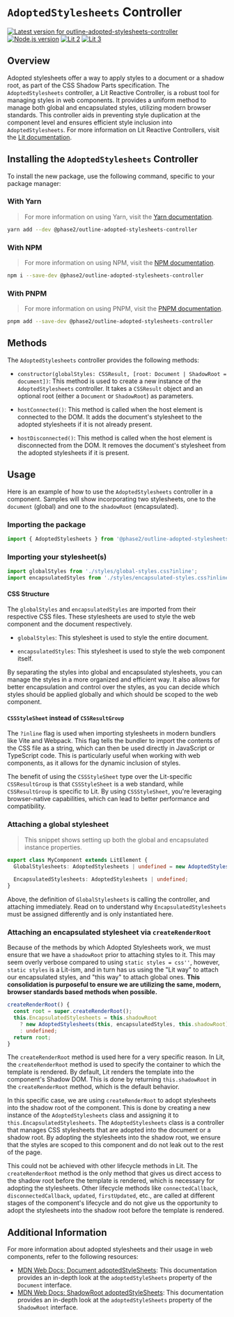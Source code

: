 # `AdoptedStylesheets` Controller

[![Latest version for outline-adopted-stylesheets-controller](https://img.shields.io/npm/v/@phase2/outline-adopted-stylesheets-controller)](https://www.npmjs.com/package/@phase2/outline-adopted-stylesheets-controller) [![Node.js version](https://img.shields.io/node/v/@phase2/outline-adopted-stylesheets-controller)](https://nodejs.org/en/download/releases/) [![Lit 2](https://img.shields.io/badge/Lit-2-blue)](https://lit.dev/) [![Lit 3](https://img.shields.io/badge/Lit-3-blue)](https://lit.dev/)

## Overview

Adopted stylesheets offer a way to apply styles to a document or a shadow root, as part of the CSS Shadow Parts specification. The `AdoptedStylesheets` controller, a Lit Reactive Controller, is a robust tool for managing styles in web components. It provides a uniform method to manage both global and encapsulated styles, utilizing modern browser standards. This controller aids in preventing style duplication at the component level and ensures efficient style inclusion into `AdoptedStylesheets`. For more information on Lit Reactive Controllers, visit the [Lit documentation](https://lit.dev/docs/composition/controllers/).

## Installing the `AdoptedStylesheets` Controller

To install the new package, use the following command, specific to your package manager:

### With Yarn

> For more information on using Yarn, visit the [Yarn documentation](https://classic.yarnpkg.com/en/docs/).

```bash
yarn add --dev @phase2/outline-adopted-stylesheets-controller
```

### With NPM

> For more information on using NPM, visit the [NPM documentation](https://docs.npmjs.com/).

```bash
npm i --save-dev @phase2/outline-adopted-stylesheets-controller
```

### With PNPM

> For more information on using PNPM, visit the [PNPM documentation](https://pnpm.io/usage).

```bash
pnpm add --save-dev @phase2/outline-adopted-stylesheets-controller
```

## Methods

The `AdoptedStylesheets` controller provides the following methods:

- `constructor(globalStyles: CSSResult, [root: Document | ShadowRoot = document])`: This method is used to create a new instance of the `AdoptedStylesheets` controller. It takes a `CSSResult` object and an optional root (either a `Document` or `ShadowRoot`) as parameters.

- `hostConnected()`: This method is called when the host element is connected to the DOM. It adds the document's stylesheet to the adopted stylesheets if it is not already present.

- `hostDisconnected()`: This method is called when the host element is disconnected from the DOM. It removes the document's stylesheet from the adopted stylesheets if it is present.

## Usage

Here is an example of how to use the `AdoptedStylesheets` controller in a component. Samples will show incorporating two stylesheets, one to the `document` (global) and one to the `shadowRoot` (encapsulated).

### Importing the package

```typescript
import { AdoptedStylesheets } from '@phase2/outline-adopted-stylesheets-controller';
```

### Importing your stylesheet(s)

```typescript
import globalStyles from './styles/global-styles.css?inline';
import encapsulatedStyles from './styles/encapsulated-styles.css?inline';
```

#### CSS Structure

The `globalStyles` and `encapsulatedStyles` are imported from their respective CSS files. These stylesheets are used to style the web component and the document respectively.

- `globalStyles`: This stylesheet is used to style the entire document.

- `encapsulatedStyles`: This stylesheet is used to style the web component itself.

By separating the styles into global and encapsulated stylesheets, you can manage the styles in a more organized and efficient way. It also allows for better encapsulation and control over the styles, as you can decide which styles should be applied globally and which should be scoped to the web component.

#### `CSSStyleSheet` instead of `CSSResultGroup`

The `?inline` flag is used when importing stylesheets in modern bundlers like Vite and Webpack. This flag tells the bundler to import the contents of the CSS file as a string, which can then be used directly in JavaScript or TypeScript code. This is particularly useful when working with web components, as it allows for the dynamic inclusion of styles.

The benefit of using the `CSSStyleSheet` type over the Lit-specific `CSSResultGroup` is that `CSSStyleSheet` is a web standard, while `CSSResultGroup` is specific to Lit. By using `CSSStyleSheet`, you're leveraging browser-native capabilities, which can lead to better performance and compatibility.

### Attaching a global stylesheet

> This snippet shows setting up both the global and encapsulated instance properties.

```typescript
export class MyComponent extends LitElement {
  GlobalStylesheets: AdoptedStylesheets | undefined = new AdoptedStylesheets(globalStyles, document);
  
  EncapsulatedStylesheets: AdoptedStylesheets | undefined;
}
```

Above, the definition of `GlobalStylesheets` is calling the controller, and attaching immediately. Read on to understand why `EncapsulatedStylesheets` must be assigned differently and is only instantiated here.

### Attaching an encapsulated stylesheet via `createRenderRoot`

Because of the methods by which Adopted Stylesheets work, we must ensure that we have a `shadowRoot` prior to attaching styles to it. This may seem overly verbose compared to using `static styles = css''`, however, `static styles` is a Lit-ism, and in turn has us using the "Lit way" to attach our encapsulated styles, and "this way" to attach global ones. **This consolidation is purposeful to ensure we are utilizing the same, modern, browser standards based methods when possible.**

```typescript
createRenderRoot() {
  const root = super.createRenderRoot();
  this.EncapsulatedStylesheets = this.shadowRoot
    ? new AdoptedStylesheets(this, encapsulatedStyles, this.shadowRoot)
    : undefined;
  return root;
}
```

The `createRenderRoot` method is used here for a very specific reason. In Lit, the `createRenderRoot` method is used to specify the container to which the template is rendered. By default, Lit renders the template into the component's Shadow DOM. This is done by returning `this.shadowRoot` in the `createRenderRoot` method, which is the default behavior.

In this specific case, we are using `createRenderRoot` to adopt stylesheets into the shadow root of the component. This is done by creating a new instance of the `AdoptedStylesheets` class and assigning it to `this.EncapsulatedStylesheets`. The `AdoptedStylesheets` class is a controller that manages CSS stylesheets that are adopted into the document or a shadow root. By adopting the stylesheets into the shadow root, we ensure that the styles are scoped to this component and do not leak out to the rest of the page.

This could not be achieved with other lifecycle methods in Lit. The `createRenderRoot` method is the only method that gives us direct access to the shadow root before the template is rendered, which is necessary for adopting the stylesheets. Other lifecycle methods like `connectedCallback`, `disconnectedCallback`, `updated`, `firstUpdated`, etc., are called at different stages of the component's lifecycle and do not give us the opportunity to adopt the stylesheets into the shadow root before the template is rendered.

## Additional Information

For more information about adopted stylesheets and their usage in web components, refer to the following resources:

- [MDN Web Docs: Document adoptedStyleSheets](https://developer.mozilla.org/en-US/docs/Web/API/Document/adoptedStyleSheets): This documentation provides an in-depth look at the `adoptedStyleSheets` property of the `Document` interface.
- [MDN Web Docs: ShadowRoot adoptedStyleSheets](https://developer.mozilla.org/en-US/docs/Web/API/ShadowRoot/adoptedStyleSheets): This documentation provides an in-depth look at the `adoptedStyleSheets` property of the `ShadowRoot` interface.
